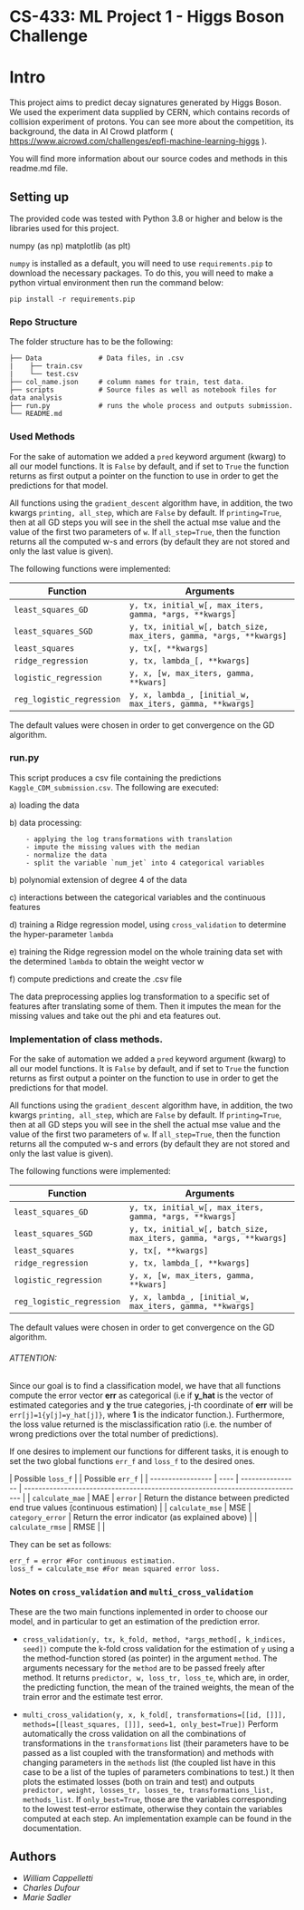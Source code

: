 # CS-433: ML Project 1 - Higgs Boson Challenge

# Intro

This project aims to predict decay signatures generated by Higgs Boson. We used the experiment data supplied by CERN, which contains records of collision experiment of protons. You can see more about the competition, its background, the data in AI Crowd platform ( https://www.aicrowd.com/challenges/epfl-machine-learning-higgs ).

You will find more information about our source codes and methods in this readme.md file.

## Setting up

The provided code was tested with Python 3.8 or higher and below is the libraries used for this project.

numpy (as np)
matplotlib (as plt)

`numpy` is installed as a default, you will need to use `requirements.pip` to download the necessary packages. To do this, you will need to make a python virtual environment then run the command below:

`pip install -r requirements.pip`

### Repo Structure

The folder structure has to be the following:

    ├── Data              # Data files, in .csv
    |    ├── train.csv
    |    └── test.csv
    ├── col_name.json     # column names for train, test data.
    ├── scripts           # Source files as well as notebook files for data analysis
    ├── run.py            # runs the whole process and outputs submission.
    └── README.md


### Used Methods 

For the sake of automation we added a `pred` keyword argument (kwarg) to all our model functions. It is `False` by default, and if set to `True` the function returns as first output a pointer on the function to use in order to get the predictions for that model.

All functions using the `gradient_descent` algorithm have, in addition, the two kwargs `printing, all_step`, which are `False` by default. If `printing=True`, then at all GD steps you will see in the shell the actual mse value and the value of the first two parameters of `w`. If `all_step=True`, then the function returns all the computed w-s and errors (by default they are not stored and only the last value is given).

The following functions were implemented:

| Function                  | Arguments                                                           |
| ------------------------- | ------------------------------------------------------------------- |
| `least_squares_GD`        | `y, tx, initial_w[, max_iters, gamma, *args, **kwargs]`             |
| `least_squares_SGD`       | `y, tx, initial_w[, batch_size, max_iters, gamma, *args, **kwargs]` |
| `least_squares`           | `y, tx[, **kwargs]`                                                 |
| `ridge_regression`        | `y, tx, lambda_[, **kwargs]`                                        |
| `logistic_regression`     | `y, x, [w, max_iters, gamma, **kwars]`                              |
| `reg_logistic_regression` | `y, x, lambda_, [initial_w, max_iters, gamma, **kwargs]`            |

The default values were chosen in order to get convergence on the GD algorithm.

### run.py

This script produces a csv file containing the predictions `Kaggle_CDM_submission.csv`. The following are executed:

a) loading the data

b) data processing:

        - applying the log transformations with translation
        - impute the missing values with the median
        - normalize the data
        - split the variable `num_jet` into 4 categorical variables

b) polynomial extension of degree 4 of the data

c) interactions between the categorical variables and the continuous features

d) training a Ridge regression model, using `cross_validation` to determine the hyper-parameter `lambda`

e) training the Ridge regression model on the whole training data set with the determined `lambda` to obtain the weight vector w

f) compute predictions and create the .csv file

The data preprocessing applies log transformation to a specific set of features after translating some of them. Then it imputes the mean for the missing values and take out the phi and eta features out.

### Implementation of class methods.

For the sake of automation we added a `pred` keyword argument (kwarg) to all our model functions. It is `False` by default, and if set to `True` the function returns as first output a pointer on the function to use in order to get the predictions for that model.

All functions using the `gradient_descent` algorithm have, in addition, the two kwargs `printing, all_step`, which are `False` by default. If `printing=True`, then at all GD steps you will see in the shell the actual mse value and the value of the first two parameters of `w`. If `all_step=True`, then the function returns all the computed w-s and errors (by default they are not stored and only the last value is given).

The following functions were implemented:

| Function                  | Arguments                                                           |
| ------------------------- | ------------------------------------------------------------------- |
| `least_squares_GD`        | `y, tx, initial_w[, max_iters, gamma, *args, **kwargs]`             |
| `least_squares_SGD`       | `y, tx, initial_w[, batch_size, max_iters, gamma, *args, **kwargs]` |
| `least_squares`           | `y, tx[, **kwargs]`                                                 |
| `ridge_regression`        | `y, tx, lambda_[, **kwargs]`                                        |
| `logistic_regression`     | `y, x, [w, max_iters, gamma, **kwars]`                              |
| `reg_logistic_regression` | `y, x, lambda_, [initial_w, max_iters, gamma, **kwargs]`            |

The default values were chosen in order to get convergence on the GD algorithm.

###### ATTENTION:

Since our goal is to find a classification model, we have that all functions compute the error vector **err** as categorical (i.e if **y_hat** is the vector of estimated categories and **y** the true categories, j-th coordinate of **err** will be `err[j]=1{y[j]=y_hat[j]}`, where **1** is the indicator function.). Furthermore, the loss value returned is the misclassification ratio (i.e. the number of wrong predictions over the total number of predictions).

If one desires to implement our functions for different tasks, it is enough to set the two global functions `err_f` and `loss_f` to the desired ones.

| Possible `loss_f` |      | Possible `err_f` |
| ----------------- | ---- | ---------------- | ----------------------------------------------------------------------------- |
| `calculate_mae`   | MAE  | `error`          | Return the distance between predicted end true values (continuous estimation) |
| `calculate_mse`   | MSE  | `category_error` | Return the error indicator (as explained above)                               |
| `calculate_rmse`  | RMSE |                  |

They can be set as follows:

    err_f = error #For continuous estimation.
    loss_f = calculate_mse #For mean squared error loss.

### Notes on `cross_validation` and `multi_cross_validation`

These are the two main functions inplemented in order to choose our model, and in particular to get an estimation of the prediction error.

- `cross_validation(y, tx, k_fold, method, *args_method[, k_indices, seed])` compute the k-fold cross validation for the estimation of `y` using a the method-function stored (as pointer) in the argument `method`. The arguments necessary for the `method` are to be passed freely after method. It returns `predictor, w, loss_tr, loss_te`, which are, in order, the predicting function, the mean of the trained weights, the mean of the train error and the estimate test error.

- `multi_cross_validation(y, x, k_fold[, transformations=[[id, []]], methods=[[least_squares, []]], seed=1, only_best=True])` Perform automatically the cross validation on all the combinations of transformations in the `transformations` list (their parameters have to be passed as a list coupled with the transformation) and methods with changing parameters in the `methods` list (the coupled list have in this case to be a list of the tuples of parameters combinations to test.) It then plots the estimated losses (both on train and test) and outputs `predictor, weight, losses_tr, losses_te, transformations_list, methods_list`. If `only_best=True`, those are the variables corresponding to the lowest test-error estimate, otherwise they contain the variables computed at each step. An implementation example can be found in the documentation.

## Authors

- _William Cappelletti_
- _Charles Dufour_
- _Marie Sadler_
